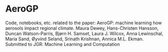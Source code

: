 # AeroGP

Code, notebooks, etc. related to the paper: 
AeroGP: machine learning how aerosols impact regional climate. Maura Dewey, Hans-Christen Hansson, Duncan Watson-Parris, Bjørn H. Samset, Laura J. Wilcox, Anna Lewinschal, Maria Sand, Øyvind Seland, Srinath Krishnan, Annica M.L. Ekman. Submitted to JGR: Machine Learning and Computation
